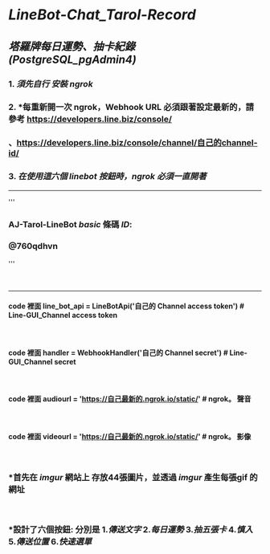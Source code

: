 # _LineBot-Chat_Tarol-Record_
## _塔羅牌每日運勢、抽卡紀錄 (PostgreSQL_pgAdmin4)_

### 1. *須先自行 安裝 ngrok*
### 2. *每重新開一次 ngrok，Webhook URL 必須跟著設定最新的，請參考 https://developers.line.biz/console/
### 、https://developers.line.biz/console/channel/自己的channel-id/
### 3. *在使用這六個 linebot 按鈕時，ngrok 必須一直開著*
-----------------------------------------

'''
### AJ-Tarol-LineBot _basic_ 條碼 _ID_:  
### @760qdhvn
'''

<br/>

------------------------------------------
#### code 裡面 line_bot_api = LineBotApi('自己的 Channel access token') # Line-GUI_Channel access token
<br/>

#### code 裡面 handler = WebhookHandler('自己的 Channel secret') # Line-GUI_Channel secret
<br/>

#### code 裡面 audiourl = 'https://自己最新的.ngrok.io/static/' # ngrok。 聲音
<br/>

#### code 裡面 videourl = 'https://自己最新的.ngrok.io/static/' # ngrok。 影像
<br/>

### *首先在 _imgur_ 網站上 存放44張圖片，並透過 _imgur_ 產生每張gif 的網址
<br/>

### *設計了六個按鈕: 分別是 1._傳送文字_ 2._每日運勢_ 3._抽五張卡_ 4._慎入_ 5._傳送位置_ 6._快速選單_
<br/>

